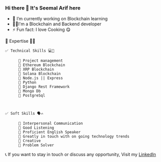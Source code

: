 ### Hi there 👋 It's Seemal Arif here

- 🔭 I’m currently working on Blockchain learning
- 👩‍💻I'm a Blockchain and Backend developer 
- ⚡ Fun fact: I love Cooking 😋


🔰 Expertise 💯🙌
    
    ✅ Technical Skills 💻📀
    
          💠 Project management
          💠 Ethereum Blockchain  
          💠 XRP Blockchain
          💠 Solana Blockchain
          💠 Node.js || Express
          💠 Python
          💠 Django Rest Framework
          💠 Mongo Db
          💠 PostgreSql
          
          
          
    ✅ Soft Skills 🗣✍
          
          💠 Interpersonal Communication
          💠 Good Listening
          💠 Proficient English Speaker
          💠 Greatly in touch with on going technology trends
          💠 Creative 
          💠 Problem Solver



[LinkedIn]: https://www.linkedin.com/in/seemal-arif-2556a0245

📞 If you want to stay in touch or discuss any opportunity,
    Visit my [LinkedIn] 
